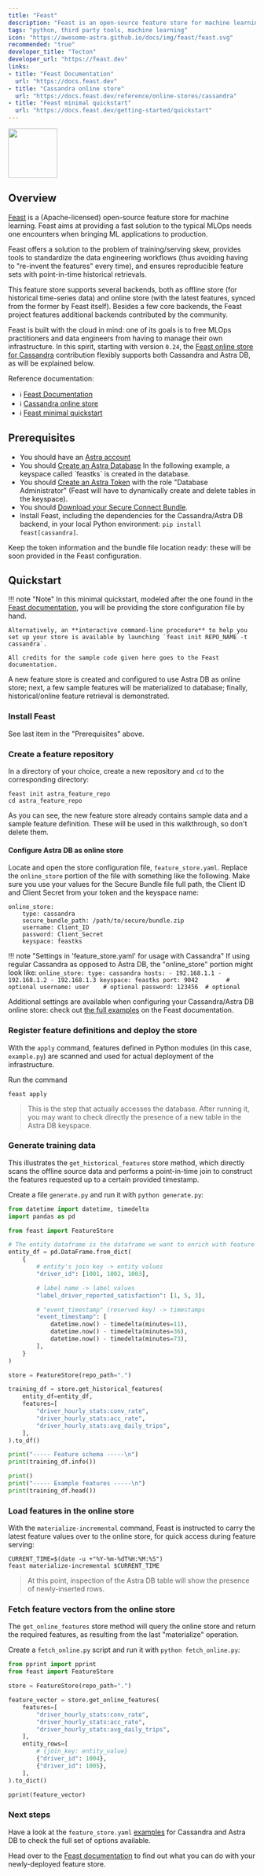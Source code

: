 ```yaml
---
title: "Feast"
description: "Feast is an open-source feature store for machine learning."
tags: "python, third party tools, machine learning"
icon: "https://awesome-astra.github.io/docs/img/feast/feast.svg"
recommended: "true"
developer_title: "Tecton"
developer_url: "https://feast.dev"
links:
- title: "Feast Documentation"
  url: "https://docs.feast.dev"
- title: "Cassandra online store"
  url: "https://docs.feast.dev/reference/online-stores/cassandra"
- title: "Feast minimal quickstart"
  url: "https://docs.feast.dev/getting-started/quickstart"
---
```


<div class="nosurface" markdown="1">

<img src="../../../../img/feast/feast_logo.png" height="100px" />
</div>

## Overview

[Feast](https://feast.dev/)
is a (Apache-licensed) open-source feature store for machine learning.
Feast aims at providing a fast solution to the typical MLOps needs one encounters
when bringing ML applications to production.

Feast offers a solution to the problem of training/serving skew, provides tools
to standardize the data engineering workflows (thus avoiding having to
"re-invent the features" every time), and ensures reproducible feature sets with
point-in-time historical retrievals.

This feature store supports several backends, both as offline store (for historical
time-series data) and online store (with the latest features, synced from the former
by Feast itself). Besides a few core backends, the Feast project features
additional backends contributed by the community.

Feast is built with the cloud in mind: one of its
goals is to free MLOps practitioners and data engineers from having to manage
their own infrastructure.
In this spirit, starting with version `0.24`,
the [Feast online store for Cassandra](https://docs.feast.dev/reference/online-stores/cassandra)
contribution flexibly supports both Cassandra and Astra DB, as will be explained below.

<div class="nosurface" markdown="1">
Reference documentation:

- ℹ️ [Feast Documentation](https://docs.feast.dev)
- ℹ️ [Cassandra online store](https://docs.feast.dev/reference/online-stores/cassandra)
- ℹ️ [Feast minimal quickstart](https://docs.feast.dev/getting-started/quickstart)

</div>

## Prerequisites

<ul class="prerequisites">
    <li class="nosurface">You should have an <a href="https://astra.dev/3B7HcYo">Astra account</a></li>
    <li class="nosurface">You should <a href="https://awesome-astra.github.io/docs/pages/astra/create-instance/">Create an Astra Database</a> In the following example, a keyspace called `feastks` is created in the database.</li>
    <li class="nosurface">You should <a href="https://awesome-astra.github.io/docs/pages/astra/create-token/">Create an Astra Token</a> with the role "Database Administrator" (Feast will have to dynamically create and delete tables in the keyspace).</li>
    <li class="nosurface">You should <a href="https://awesome-astra.github.io/docs/pages/astra/download-scb/">Download your Secure Connect Bundle</a>.</li>
    <li>Install Feast, including the dependencies for the Cassandra/Astra DB backend, in your local Python environment: <code>pip install feast[cassandra]</code>.</li>
</ul>

Keep the token information and the bundle file location ready: these will be soon provided in the Feast configuration.

## Quickstart

!!! note "Note"
    In this minimal quickstart, modeled after the one found in the [Feast documentation](https://docs.feast.dev/getting-started/quickstart), you will be providing the store configuration file by hand.

    Alternatively, an **interactive command-line procedure** to help you set up your store is available by launching `feast init REPO_NAME -t cassandra`.
    
    All credits for the sample code given here goes to the Feast documentation.

A new feature store is created and configured to use Astra DB as online store;
next, a few sample features will be materialized to database;
finally, historical/online feature retrieval is demonstrated.


### Install Feast

See last item in the "Prerequisites" above.

### Create a feature repository

In a directory of your choice, create a new repository and `cd` to the
corresponding directory:

```
feast init astra_feature_repo
cd astra_feature_repo
```

As you can see, the new feature store already contains sample data
and a sample feature definition. These will be used in this walkthrough,
so don't delete them.

#### Configure Astra DB as online store

Locate and open the store configuration file, `feature_store.yaml`. Replace
the `online_store` portion of the file with something like the following.
Make sure you use your values for the Secure Bundle file full path,
the Client ID and Client Secret from your token and the keyspace name:

```
online_store:
    type: cassandra
    secure_bundle_path: /path/to/secure/bundle.zip
    username: Client_ID
    password: Client_Secret
    keyspace: feastks
```

!!! note "Settings in 'feature_store.yaml' for usage with Cassandra"
    If using regular Cassandra as opposed to Astra DB, the "online_store" portion might look like:
    ```
    online_store:
        type: cassandra
        hosts:
            - 192.168.1.1
            - 192.168.1.2
            - 192.168.1.3
        keyspace: feastks
        port: 9042        # optional
        username: user    # optional
        password: 123456  # optional
    ```

Additional settings are available when configuring your Cassandra/Astra DB
online store: check out [the full examples](https://docs.feast.dev/reference/online-stores/cassandra#getting-started)
on the Feast documentation.


### Register feature definitions and deploy the store

With the `apply` command, features defined in Python modules (in this case,
`example.py`) are scanned and used for actual deployment of the infrastructure.

Run the command

```
feast apply
```

> This is the step that actually accesses the database. After running it,
> you may want to check directly the presence of a new table in the Astra DB
> keyspace.

### Generate training data

This illustrates the `get_historical_features` store method,
which directly scans the offline source data and performs
a point-in-time join to construct the features requested
up to a certain provided timestamp.

Create a file `generate.py` and run it with `python generate.py`:

```python
from datetime import datetime, timedelta
import pandas as pd

from feast import FeatureStore

# The entity dataframe is the dataframe we want to enrich with feature values
entity_df = pd.DataFrame.from_dict(
    {
        # entity's join key -> entity values
        "driver_id": [1001, 1002, 1003],

        # label name -> label values
        "label_driver_reported_satisfaction": [1, 5, 3], 

        # "event_timestamp" (reserved key) -> timestamps
        "event_timestamp": [
            datetime.now() - timedelta(minutes=11),
            datetime.now() - timedelta(minutes=36),
            datetime.now() - timedelta(minutes=73),
        ],
    }
)

store = FeatureStore(repo_path=".")

training_df = store.get_historical_features(
    entity_df=entity_df,
    features=[
        "driver_hourly_stats:conv_rate",
        "driver_hourly_stats:acc_rate",
        "driver_hourly_stats:avg_daily_trips",
    ],
).to_df()

print("----- Feature schema -----\n")
print(training_df.info())

print()
print("----- Example features -----\n")
print(training_df.head())
```


### Load features in the online store

With the `materialize-incremental` command, Feast is instructed
to carry the latest feature values over to the online store, for
quick access during feature serving:

```
CURRENT_TIME=$(date -u +"%Y-%m-%dT%H:%M:%S")
feast materialize-incremental $CURRENT_TIME
```

> At this point, inspection of the Astra DB table will show the presence of
> newly-inserted rows.



### Fetch feature vectors from the online store

The `get_online_features` store method will query the online store
and return the required features, as resulting from the last
"materialize" operation.

Create a `fetch_online.py` script and run it with `python fetch_online.py`:


```python
from pprint import pprint
from feast import FeatureStore

store = FeatureStore(repo_path=".")

feature_vector = store.get_online_features(
    features=[
        "driver_hourly_stats:conv_rate",
        "driver_hourly_stats:acc_rate",
        "driver_hourly_stats:avg_daily_trips",
    ],
    entity_rows=[
        # {join_key: entity_value}
        {"driver_id": 1004},
        {"driver_id": 1005},
    ],
).to_dict()

pprint(feature_vector)
```

### Next steps

Have a look at the `feature_store.yaml`
[examples](https://docs.feast.dev/reference/online-stores/cassandra#getting-started)
for Cassandra and Astra DB to check the full set of options available.

Head over to the [Feast documentation](https://docs.feast.dev/)
to find out what you can do with your newly-deployed feature store.